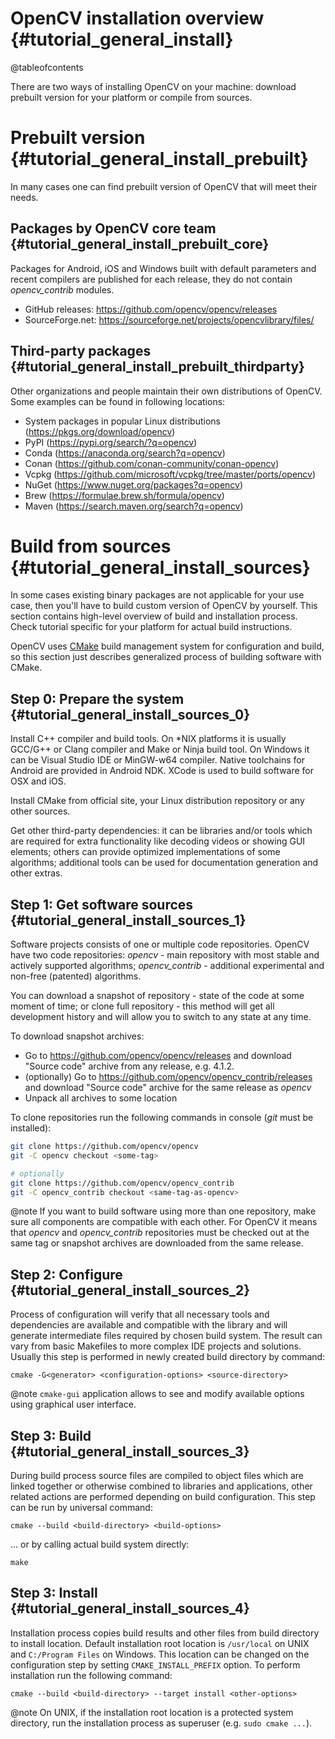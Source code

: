 OpenCV installation overview {#tutorial_general_install}
============================

@tableofcontents

There are two ways of installing OpenCV on your machine: download prebuilt version for your platform or compile from sources.

# Prebuilt version {#tutorial_general_install_prebuilt}

In many cases one can find prebuilt version of OpenCV that will meet their needs.

## Packages by OpenCV core team  {#tutorial_general_install_prebuilt_core}

Packages for Android, iOS and Windows built with default parameters and recent compilers are published for each release, they do not contain _opencv_contrib_ modules.

- GitHub releases: https://github.com/opencv/opencv/releases
- SourceForge.net: https://sourceforge.net/projects/opencvlibrary/files/


## Third-party packages  {#tutorial_general_install_prebuilt_thirdparty}

Other organizations and people maintain their own distributions of OpenCV. Some examples can be found in following locations:

- System packages in popular Linux distributions (https://pkgs.org/download/opencv)
- PyPI (https://pypi.org/search/?q=opencv)
- Conda (https://anaconda.org/search?q=opencv)
- Conan (https://github.com/conan-community/conan-opencv)
- Vcpkg (https://github.com/microsoft/vcpkg/tree/master/ports/opencv)
- NuGet (https://www.nuget.org/packages?q=opencv)
- Brew (https://formulae.brew.sh/formula/opencv)
- Maven (https://search.maven.org/search?q=opencv)


# Build from sources {#tutorial_general_install_sources}

In some cases existing binary packages are not applicable for your use case, then you'll have to build custom version of OpenCV by yourself. This section contains high-level overview of build and installation process. Check tutorial specific for your platform for actual build instructions.

OpenCV uses [CMake](https://cmake.org/) build management system for configuration and build, so this section just describes generalized process of building software with CMake.


## Step 0: Prepare the system {#tutorial_general_install_sources_0}

Install C++ compiler and build tools. On \*NIX platforms it is usually GCC/G++ or Clang compiler and Make or Ninja build tool. On Windows it can be Visual Studio IDE or MinGW-w64 compiler. Native toolchains for Android are provided in Android NDK. XCode is used to build software for OSX and iOS.

Install CMake from official site, your Linux distribution repository or any other sources.

Get other third-party dependencies: it can be libraries and/or tools which are required for extra functionality like decoding videos or showing GUI elements; others can provide optimized implementations of some algorithms; additional tools can be used for documentation generation and other extras.


## Step 1: Get software sources {#tutorial_general_install_sources_1}

Software projects consists of one or multiple code repositories. OpenCV have two code repositories: _opencv_ - main repository with most stable and actively supported algorithms; _opencv_contrib_ - additional experimental and non-free (patented) algorithms.

You can download a snapshot of repository - state of the code at some moment of time; or clone full repository - this method will get all development history and will allow you to switch to any state at any time.

To download snapshot archives:

- Go to https://github.com/opencv/opencv/releases and download "Source code" archive from any release, e.g. 4.1.2.
- (optionally) Go to https://github.com/opencv/opencv_contrib/releases and download "Source code" archive for the same release as _opencv_
- Unpack all archives to some location

To clone repositories run the following commands in console (_git_ must be installed):

```.sh
git clone https://github.com/opencv/opencv
git -C opencv checkout <some-tag>

# optionally
git clone https://github.com/opencv/opencv_contrib
git -C opencv_contrib checkout <same-tag-as-opencv>
```

@note
If you want to build software using more than one repository, make sure all components are compatible with each other. For OpenCV it means that _opencv_ and _opencv_contrib_ repositories must be checked out at the same tag or snapshot archives are downloaded from the same release.


## Step 2: Configure {#tutorial_general_install_sources_2}

Process of configuration will verify that all necessary tools and dependencies are available and compatible with the library and will generate intermediate files required by chosen build system. The result can vary from basic Makefiles to more complex IDE projects and solutions. Usually this step is performed in newly created build directory by command:
```
cmake -G<generator> <configuration-options> <source-directory>
```

@note
`cmake-gui` application allows to see and modify available options using graphical user interface.


## Step 3: Build {#tutorial_general_install_sources_3}

During build process source files are compiled to object files which are linked together or otherwise combined to libraries and applications, other related actions are performed depending on build configuration. This step can be run by universal command:
```
cmake --build <build-directory> <build-options>
```
... or by calling actual build system directly:
```
make
```

## Step 3: Install {#tutorial_general_install_sources_4}

Installation process copies build results and other files from build directory to install location. Default installation root location is `/usr/local` on UNIX and `C:/Program Files` on Windows. This location can be changed on the configuration step by setting `CMAKE_INSTALL_PREFIX` option. To perform installation run the following command:
```
cmake --build <build-directory> --target install <other-options>
```

@note
On UNIX, if the installation root location is a protected system directory, run the installation process as superuser (e.g. `sudo cmake ...`).
